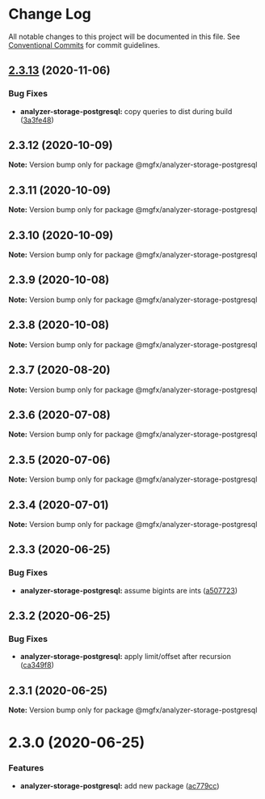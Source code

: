 # Change Log

All notable changes to this project will be documented in this file.
See [Conventional Commits](https://conventionalcommits.org) for commit guidelines.

## [2.3.13](https://github.com/ai-labs-team/mgFx/compare/@mgfx/analyzer-storage-postgresql@2.3.12...@mgfx/analyzer-storage-postgresql@2.3.13) (2020-11-06)


### Bug Fixes

* **analyzer-storage-postgresql:** copy queries to dist during build ([3a3fe48](https://github.com/ai-labs-team/mgFx/commit/3a3fe48))





## 2.3.12 (2020-10-09)

**Note:** Version bump only for package @mgfx/analyzer-storage-postgresql





## 2.3.11 (2020-10-09)

**Note:** Version bump only for package @mgfx/analyzer-storage-postgresql





## 2.3.10 (2020-10-09)

**Note:** Version bump only for package @mgfx/analyzer-storage-postgresql





## 2.3.9 (2020-10-08)

**Note:** Version bump only for package @mgfx/analyzer-storage-postgresql





## 2.3.8 (2020-10-08)

**Note:** Version bump only for package @mgfx/analyzer-storage-postgresql





## 2.3.7 (2020-08-20)

**Note:** Version bump only for package @mgfx/analyzer-storage-postgresql





## 2.3.6 (2020-07-08)

**Note:** Version bump only for package @mgfx/analyzer-storage-postgresql





## 2.3.5 (2020-07-06)

**Note:** Version bump only for package @mgfx/analyzer-storage-postgresql





## 2.3.4 (2020-07-01)

**Note:** Version bump only for package @mgfx/analyzer-storage-postgresql





## 2.3.3 (2020-06-25)


### Bug Fixes

* **analyzer-storage-postgresql:** assume bigints are ints ([a507723](https://github.com/ai-labs-team/mgFx/commit/a507723))





## 2.3.2 (2020-06-25)


### Bug Fixes

* **analyzer-storage-postgresql:** apply limit/offset after recursion ([ca349f8](https://github.com/ai-labs-team/mgFx/commit/ca349f8))





## 2.3.1 (2020-06-25)

**Note:** Version bump only for package @mgfx/analyzer-storage-postgresql





# 2.3.0 (2020-06-25)


### Features

* **analyzer-storage-postgresql:** add new package ([ac779cc](https://github.com/ai-labs-team/mgFx/commit/ac779cc))
